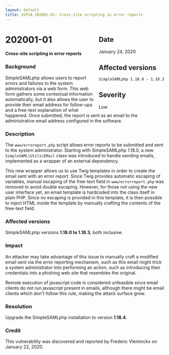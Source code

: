 ```yaml
---
layout: default
title: SSPSA 202001-01: Cross-site scripting in error reports
---
```


<aside><div class="sidebar-warning" style="float: right;">
<h2>Date</h2>
January 24, 2020
<h2>Affected versions</h2>
<code>SimpleSAMLphp 1.18.0 - 1.18.3</code><br/>
<h2>Severity</h2>
Low
</div></aside>

# 202001-01

**Cross-site scripting in error reports**

### Background

SimpleSAMLphp allows users to report errors and failures to the system administrators via a web form. This web form
gathers some contextual information automatically, but it also allows the user to provide their email address for
follow-ups and a free-text explanation of what happened. Once submitted, the report is sent as an email to the
administrative email address configured in the software.

### Description

The `www/erroreport.php` script allows error reports to be submitted and sent to the system administrator. Starting
with SimpleSAMLphp 1.18.0, a new `SimpleSAML\Utils\EMail` class was introduced to handle sending emails, implemented as
a wrapper of an external dependency.

This new wrapper allows us to use Twig templates in order to create the email sent with an error report. Since Twig
provides automatic escaping of variables, manual escaping of the free-text field in `www/errorreport.php` was removed
to avoid double escaping. However, for those not using the new user interface yet, an email template is hardcoded into
the class itself in plain PHP. Since no escaping is provided in this template, it is then possible to inject HTML
inside the template by manually crafting the contents of the free-text field.

### Affected versions
SimpleSAMLphp versions **1.18.0 to 1.18.3**, both inclusive.

### Impact

An attacker may take advantage of this issue to manually craft a modified email sent via the error reporting mechanism,
such as this email might trick a system administrator into performing an action, such as introducing their credentials
into a phishing web site that resembles the original.

Remote execution of javascript code is considered unfeasible since email clients do not run javascript present in
emails, although there might be email clients which don't follow this rule, making the attack surface grow.

### Resolution

Upgrade the SimpleSAMLphp installation to version **1.18.4**.

### Credit

This vulnerability was discovered and reported by Frederic Vleminckx on January 22, 2020.
